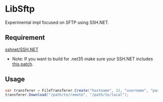 # LibSftp
Experimental impl focused on SFTP using SSH.NET.

## Requirement
[sshnet/SSH.NET](https://github.com/sshnet/SSH.NET)

- Note: If you want to build for .net35 make sure your SSH.NET includes [this patch](https://github.com/sshnet/SSH.NET/commit/710aa37bd583ced661b02d008514c07c505e6f3d).

## Usage
```cs
var transferer = FileTransferer.Create("hostname", 22, "username", "password");
transferer.Download("/path/to/remote", "/path/to/local");
```
